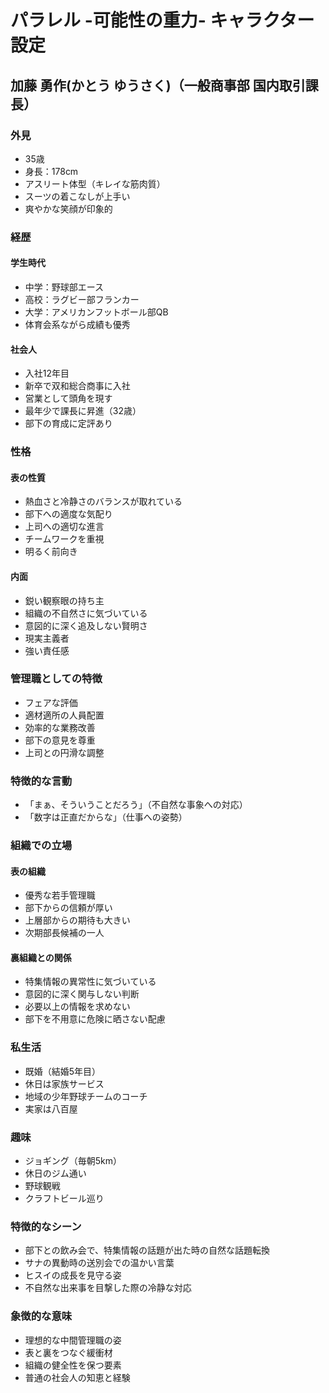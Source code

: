 # パラレル -可能性の重力- キャラクター設定

## 加藤 勇作(かとう ゆうさく)（一般商事部 国内取引課長）

### 外見
- 35歳
- 身長：178cm
- アスリート体型（キレイな筋肉質）
- スーツの着こなしが上手い
- 爽やかな笑顔が印象的

### 経歴
#### 学生時代
- 中学：野球部エース
- 高校：ラグビー部フランカー
- 大学：アメリカンフットボール部QB
- 体育会系ながら成績も優秀

#### 社会人
- 入社12年目
- 新卒で双和総合商事に入社
- 営業として頭角を現す
- 最年少で課長に昇進（32歳）
- 部下の育成に定評あり

### 性格
#### 表の性質
- 熱血さと冷静さのバランスが取れている
- 部下への適度な気配り
- 上司への適切な進言
- チームワークを重視
- 明るく前向き

#### 内面
- 鋭い観察眼の持ち主
- 組織の不自然さに気づいている
- 意図的に深く追及しない賢明さ
- 現実主義者
- 強い責任感

### 管理職としての特徴
- フェアな評価
- 適材適所の人員配置
- 効率的な業務改善
- 部下の意見を尊重
- 上司との円滑な調整

### 特徴的な言動
- 「まぁ、そういうことだろう」（不自然な事象への対応）
- 「数字は正直だからな」（仕事への姿勢）

### 組織での立場
#### 表の組織
- 優秀な若手管理職
- 部下からの信頼が厚い
- 上層部からの期待も大きい
- 次期部長候補の一人

#### 裏組織との関係
- 特集情報の異常性に気づいている
- 意図的に深く関与しない判断
- 必要以上の情報を求めない
- 部下を不用意に危険に晒さない配慮

### 私生活
- 既婚（結婚5年目）
- 休日は家族サービス
- 地域の少年野球チームのコーチ
- 実家は八百屋

### 趣味
- ジョギング（毎朝5km）
- 休日のジム通い
- 野球観戦
- クラフトビール巡り

### 特徴的なシーン
- 部下との飲み会で、特集情報の話題が出た時の自然な話題転換
- サナの異動時の送別会での温かい言葉
- ヒスイの成長を見守る姿
- 不自然な出来事を目撃した際の冷静な対応

### 象徴的な意味
- 理想的な中間管理職の姿
- 表と裏をつなぐ緩衝材
- 組織の健全性を保つ要素
- 普通の社会人の知恵と経験